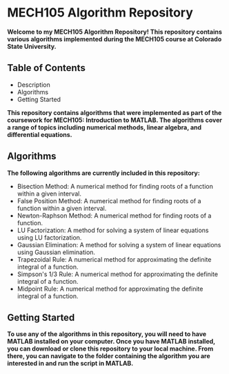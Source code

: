 # MECH105 Algorithm Repository
**Welcome to my MECH105 Algorithm Repository! This repository contains various algorithms implemented during the MECH105 course at Colorado State University.**

## Table of Contents
- Description
- Algorithms
- Getting Started

**This repository contains algorithms that were implemented as part of the coursework for MECH105: Introduction to MATLAB. The algorithms cover a range of topics including numerical methods, linear algebra, and differential equations.**

## Algorithms
**The following algorithms are currently included in this repository:**

- Bisection Method: A numerical method for finding roots of a function within a given interval.
- False Position Method: A numerical method for finding roots of a function within a given interval.
- Newton-Raphson Method: A numerical method for finding roots of a function.
- LU Factorization: A method for solving a system of linear equations using LU factorization.
- Gaussian Elimination: A method for solving a system of linear equations using Gaussian elimination.
- Trapezoidal Rule: A numerical method for approximating the definite integral of a function.
- Simpson's 1/3 Rule: A numerical method for approximating the definite integral of a function.
- Midpoint Rule: A numerical method for approximating the definite integral of a function.

## Getting Started
**To use any of the algorithms in this repository, you will need to have MATLAB installed on your computer. Once you have MATLAB installed, you can download or clone this repository to your local machine. From there, you can navigate to the folder containing the algorithm you are interested in and run the script in MATLAB.**
